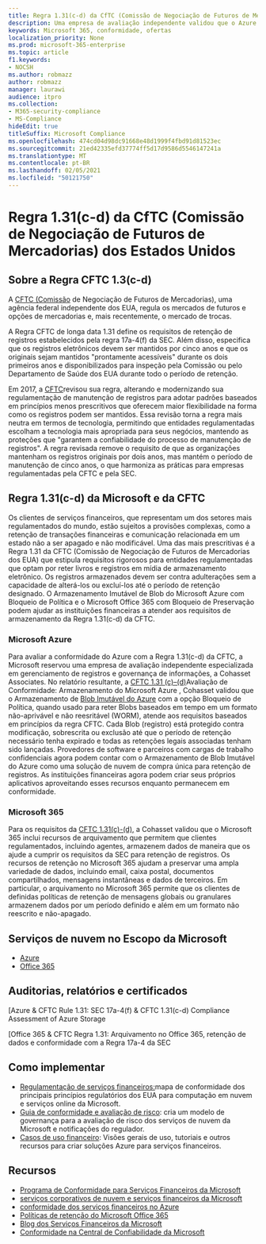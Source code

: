 ```yaml
---
title: Regra 1.31(c-d) da CfTC (Comissão de Negociação de Futuros de Mercadorias) dos Estados Unidos
description: Uma empresa de avaliação independente validou que o Azure e o Office 365 podem ajudar as instituições financeiras a atender aos requisitos de retenção e armazenamento imutáveis da Regra 1.31 da CFTC.
keywords: Microsoft 365, conformidade, ofertas
localization_priority: None
ms.prod: microsoft-365-enterprise
ms.topic: article
f1.keywords:
- NOCSH
ms.author: robmazz
author: robmazz
manager: laurawi
audience: itpro
ms.collection:
- M365-security-compliance
- MS-Compliance
hideEdit: true
titleSuffix: Microsoft Compliance
ms.openlocfilehash: 474cd04d98dc91668e48d1999f4fbd91d81523ec
ms.sourcegitcommit: 21ed42335efd37774ff5d17d9586d5546147241a
ms.translationtype: MT
ms.contentlocale: pt-BR
ms.lasthandoff: 02/05/2021
ms.locfileid: "50121750"
---
```

# <a name="commodity-futures-trading-commission-cftc-rule-131c-d-united-states"></a>Regra 1.31(c-d) da CfTC (Comissão de Negociação de Futuros de Mercadorias) dos Estados Unidos

## <a name="about-cftc-rule-13c-d"></a>Sobre a Regra CFTC 1.3(c-d)

A [CFTC (Comissão](https://www.cftc.gov/) de Negociação de Futuros de Mercadorias), uma agência federal independente dos EUA, regula os mercados de futuros e opções de mercadorias e, mais recentemente, o mercado de trocas.  
  
A Regra CFTC de longa data 1.31 define os requisitos de retenção de registros estabelecidos pela regra 17a-4(f) da SEC. Além disso, especifica que os registros eletrônicos devem ser mantidos por cinco anos e que os originais sejam mantidos "prontamente acessíveis" durante os dois primeiros anos e disponibilizados para inspeção pela Comissão ou pelo Departamento de Saúde dos EUA durante todo o período de retenção.  
  
Em 2017, a [CFTC](https://www.cftc.gov/sites/default/files/idc/groups/public/@lrfederalregister/documents/file/2017-11014a.pdf)revisou sua regra, alterando e modernizando sua regulamentação de manutenção de registros para adotar padrões baseados em princípios menos prescritivos que oferecem maior flexibilidade na forma como os registros podem ser mantidos. Essa revisão torna a regra mais neutra em termos de tecnologia, permitindo que entidades regulamentadas escolham a tecnologia mais apropriada para seus negócios, mantendo as proteções que "garantem a confiabilidade do processo de manutenção de registros". A regra revisada remove o requisito de que as organizações mantenham os registros originais por dois anos, mas mantém o período de manutenção de cinco anos, o que harmoniza as práticas para empresas regulamentadas pela CFTC e pela SEC.

## <a name="microsoft-and-cftc-rule-131c-d"></a>Regra 1.31(c-d) da Microsoft e da CFTC

Os clientes de serviços financeiros, que representam um dos setores mais regulamentados do mundo, estão sujeitos a provisões complexas, como a retenção de transações financeiras e comunicação relacionada em um estado não a ser apagado e não modificável. Uma das mais prescritivas é a Regra 1.31 da CFTC (Comissão de Negociação de Futuros de Mercadorias dos EUA) que estipula requisitos rigorosos para entidades regulamentadas que optam por reter livros e registros em mídia de armazenamento eletrônico. Os registros armazenados devem ser contra adulterações sem a capacidade de alterá-los ou excluí-los até o período de retenção designado. O Armazenamento Imutável de Blob do Microsoft Azure com Bloqueio de Política e o Microsoft Office 365 com Bloqueio de Preservação podem ajudar as instituições financeiras a atender aos requisitos de armazenamento da Regra 1.31(c-d) da CFTC.

### <a name="microsoft-azure"></a>Microsoft Azure

Para avaliar a conformidade do Azure com a Regra 1.31(c-d) da CFTC, a Microsoft reservou uma empresa de avaliação independente especializada em gerenciamento de registros e governança de informações, a Cohasset Associates. No relatório resultante, a [CFTC 1.31 (c)–(d)](https://servicetrust.microsoft.com/ViewPage/MSComplianceGuide?command=Download&downloadType=Document&downloadId=19b08fd4-d276-43e8-9461-715981d0ea20&docTab=4ce99610-c9c0-11e7-8c2c-f908a777fa4d_GRC_Assessment_Reports)Avaliação de Conformidade: Armazenamento do Microsoft Azure , Cohasset validou que o Armazenamento de [Blob Imutável do Azure](/azure/storage/blobs/storage-blob-immutable-storage) com a opção Bloqueio de Política, quando usado para reter Blobs baseados em tempo em um formato não-aprivável e não reesritável (WORM), atende aos requisitos baseados em princípios da regra CFTC. Cada Blob (registro) está protegido contra modificação, sobrescrita ou exclusão até que o período de retenção necessário tenha expirado e todas as retenções legais associadas tenham sido lançadas. Provedores de software e parceiros com cargas de trabalho confidenciais agora podem contar com o Armazenamento de Blob Imutável do Azure como uma solução de nuvem de compra única para retenção de registros. As instituições financeiras agora podem criar seus próprios aplicativos aproveitando esses recursos enquanto permanecem em conformidade.

### <a name="microsoft-365"></a>Microsoft 365

Para os requisitos da [CFTC 1.31(c)-(d),](/microsoft-365/compliance/retention-regulatory-requirements#sec-17a-4f-finra-4511c-and-cftc-131c-d) a Cohasset validou que o Microsoft 365 inclui recursos de arquivamento que permitem que clientes regulamentados, incluindo agentes, armazenem dados de maneira que os ajude a cumprir os requisitos da SEC para retenção de registros. Os recursos de retenção no Microsoft 365 ajudam a preservar uma ampla variedade de dados, incluindo email, caixa postal, documentos compartilhados, mensagens instantâneas e dados de terceiros. Em particular, o arquivamento no Microsoft 365 permite que os clientes de definidas políticas de retenção de mensagens globais ou granulares armazenem dados por um período definido e além em um formato não reescrito e não-apagado.

## <a name="microsoft-in-scope-cloud-services"></a>Serviços de nuvem no Escopo da Microsoft 

- [Azure](https://aka.ms/AzureCompliance)
- [Office 365](https://aka.ms/o365-compliance-framework)

## <a name="audits-reports-and-certificates"></a>Auditorias, relatórios e certificados

[Azure & CFTC Rule 1.31: SEC 17a-4(f) & CFTC 1.31(c-d) Compliance Assessment of Azure Storage

[Office 365 & CFTC Regra 1.31: Arquivamento no Office 365, retenção de dados e conformidade com a Regra 17a-4 da SEC

## <a name="how-to-implement"></a>Como implementar

- [Regulamentação de serviços financeiros:](https://servicetrust.microsoft.com/ViewPage/TrustDocuments?command=Download&downloadType=Document&downloadId=5b483567-00b0-4d86-96ae-ee887dadb61c&docTab=6d000410-c9e9-11e7-9a91-892aae8839ad_Compliance_Guides)mapa de conformidade dos principais princípios regulatórios dos EUA para computação em nuvem e serviços online da Microsoft.
- [Guia de conformidade e avaliação de risco](https://aka.ms/RiskGovernanceGuide): cria um modelo de governança para a avaliação de risco dos serviços de nuvem da Microsoft e notificações do regulador.
- [Casos de uso financeiro](/azure/industry/financial/): Visões gerais de uso, tutoriais e outros recursos para criar soluções Azure para serviços financeiros.

## <a name="resources"></a>Recursos

- [Programa de Conformidade para Serviços Financeiros da Microsoft](https://aka.ms/FSCP-Print)
- [ serviços corporativos de nuvem e serviços financeiros da Microsoft ](https://www.microsoft.com/trustcenter/cloudservices/financialservices)
- [conformidade dos serviços financeiros no Azure](https://azure.microsoft.com/resources/videos/azurecon-2015-financial-services-compliance-in-azure/)
- [Políticas de retenção do Microsoft Office 365](/office365/securitycompliance/retention-policies)
- [Blog dos Serviços Financeiros da Microsoft](https://techcommunity.microsoft.com/t5/Financial-Services-Blog/bg-p/FinancialServicesBlog)
- [Conformidade na Central de Confiabilidade da Microsoft](https://www.microsoft.com/trust-center/compliance/compliance-overview)
